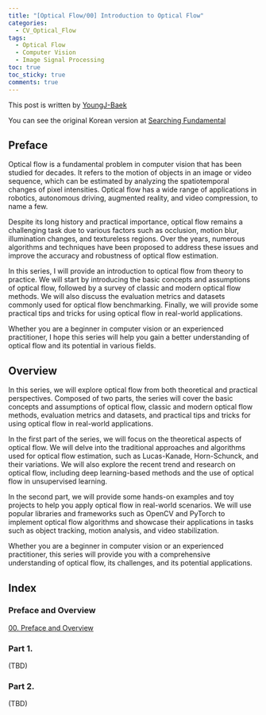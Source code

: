 ```yaml
---
title: "[Optical Flow/00] Introduction to Optical Flow"
categories:
  - CV_Optical_Flow
tags:
  - Optical Flow
  - Computer Vision
  - Image Signal Processing
toc: true
toc_sticky: true
comments: true
---
```


<div class="notice--info" markdown="1">

This post is written by [YoungJ-Baek](https://github.com/YoungJ-Baek)

You can see the original Korean version at [Searching Fundamental](https://searching-fundamental.tistory.com/category/Computer%20Vision/Optical%20Flow)

</div>

## Preface

Optical flow is a fundamental problem in computer vision that has been studied for decades. It refers to the motion of objects in an image or video sequence, which can be estimated by analyzing the spatiotemporal changes of pixel intensities. Optical flow has a wide range of applications in robotics, autonomous driving, augmented reality, and video compression, to name a few.

Despite its long history and practical importance, optical flow remains a challenging task due to various factors such as occlusion, motion blur, illumination changes, and textureless regions. Over the years, numerous algorithms and techniques have been proposed to address these issues and improve the accuracy and robustness of optical flow estimation.

In this series, I will provide an introduction to optical flow from theory to practice. We will start by introducing the basic concepts and assumptions of optical flow, followed by a survey of classic and modern optical flow methods. We will also discuss the evaluation metrics and datasets commonly used for optical flow benchmarking. Finally, we will provide some practical tips and tricks for using optical flow in real-world applications.

Whether you are a beginner in computer vision or an experienced practitioner, I hope this series will help you gain a better understanding of optical flow and its potential in various fields.

## Overview

In this series, we will explore optical flow from both theoretical and practical perspectives. Composed of two parts, the series will cover the basic concepts and assumptions of optical flow, classic and modern optical flow methods, evaluation metrics and datasets, and practical tips and tricks for using optical flow in real-world applications.

In the first part of the series, we will focus on the theoretical aspects of optical flow. We will delve into the traditional approaches and algorithms used for optical flow estimation, such as Lucas-Kanade, Horn-Schunck, and their variations. We will also explore the recent trend and research on optical flow, including deep learning-based methods and the use of optical flow in unsupervised learning.

In the second part, we will provide some hands-on examples and toy projects to help you apply optical flow in real-world scenarios. We will use popular libraries and frameworks such as OpenCV and PyTorch to implement optical flow algorithms and showcase their applications in tasks such as object tracking, motion analysis, and video stabilization.

Whether you are a beginner in computer vision or an experienced practitioner, this series will provide you with a comprehensive understanding of optical flow, its challenges, and its potential applications.

## Index

### Preface and Overview

[00. Preface and Overview]()

### Part 1.

(TBD)

### Part 2.

(TBD)
